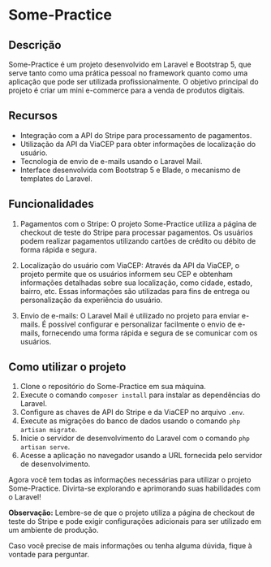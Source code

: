 # Some-Practice

## Descrição
Some-Practice é um projeto desenvolvido em Laravel e Bootstrap 5, que serve tanto como uma prática pessoal no framework quanto como uma aplicação que pode ser utilizada profissionalmente. O objetivo principal do projeto é criar um mini e-commerce para a venda de produtos digitais.

## Recursos
- Integração com a API do Stripe para processamento de pagamentos.
- Utilização da API da ViaCEP para obter informações de localização do usuário.
- Tecnologia de envio de e-mails usando o Laravel Mail.
- Interface desenvolvida com Bootstrap 5 e Blade, o mecanismo de templates do Laravel.

## Funcionalidades
1. Pagamentos com o Stripe: O projeto Some-Practice utiliza a página de checkout de teste do Stripe para processar pagamentos. Os usuários podem realizar pagamentos utilizando cartões de crédito ou débito de forma rápida e segura.

2. Localização do usuário com ViaCEP: Através da API da ViaCEP, o projeto permite que os usuários informem seu CEP e obtenham informações detalhadas sobre sua localização, como cidade, estado, bairro, etc. Essas informações são utilizadas para fins de entrega ou personalização da experiência do usuário.

3. Envio de e-mails: O Laravel Mail é utilizado no projeto para enviar e-mails. É possível configurar e personalizar facilmente o envio de e-mails, fornecendo uma forma rápida e segura de se comunicar com os usuários.

## Como utilizar o projeto
1. Clone o repositório do Some-Practice em sua máquina.
2. Execute o comando `composer install` para instalar as dependências do Laravel.
3. Configure as chaves de API do Stripe e da ViaCEP no arquivo `.env`.
4. Execute as migrações do banco de dados usando o comando `php artisan migrate`.
5. Inicie o servidor de desenvolvimento do Laravel com o comando `php artisan serve`.
6. Acesse a aplicação no navegador usando a URL fornecida pelo servidor de desenvolvimento.

Agora você tem todas as informações necessárias para utilizar o projeto Some-Practice. Divirta-se explorando e aprimorando suas habilidades com o Laravel!

**Observação:** Lembre-se de que o projeto utiliza a página de checkout de teste do Stripe e pode exigir configurações adicionais para ser utilizado em um ambiente de produção.

Caso você precise de mais informações ou tenha alguma dúvida, fique à vontade para perguntar.
